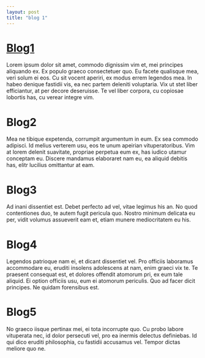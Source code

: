 ```yaml
---
layout: post
title: "blog 1"
---
```


# [Blog1](blog/)

Lorem ipsum dolor sit amet, commodo dignissim vim et, mei principes aliquando ex. Ex populo graeco consectetuer quo. Eu facete qualisque mea, veri solum ei eos. Cu sit vocent aperiri, ex modus errem legendos mea. In habeo denique fastidii vis, ea nec partem deleniti voluptaria. Vix ut stet liber efficiantur, at per decore deseruisse. Te vel liber corpora, cu copiosae lobortis has, cu verear integre vim.

# Blog2

Mea ne tibique expetenda, corrumpit argumentum in eum. Ex sea commodo adipisci. Id melius verterem usu, eos te unum apeirian vituperatoribus. Vim at lorem delenit suavitate, propriae perpetua eum ex, has iudico utamur conceptam eu. Discere mandamus elaboraret nam eu, ea aliquid debitis has, elitr lucilius omittantur at eam.

# Blog3

Ad inani dissentiet est. Debet perfecto ad vel, vitae legimus his an. No quod contentiones duo, te autem fugit pericula quo. Nostro minimum delicata eu per, vidit volumus assueverit eam et, etiam munere mediocritatem eu his.

# Blog4

Legendos patrioque nam ei, et dicant dissentiet vel. Pro officiis laboramus accommodare eu, eruditi insolens adolescens at nam, enim graeci vix te. Te praesent consequat est, et dolores offendit atomorum pri, ex eum tale aliquid. Ei option officiis usu, eum ei atomorum periculis. Quo ad facer dicit principes. Ne quidam forensibus est.

# Blog5

No graeco iisque pertinax mei, ei tota incorrupte quo. Cu probo labore vituperata nec, id dolor persecuti vel, pro ea inermis delectus definiebas. Id qui dico eruditi philosophia, cu fastidii accusamus vel. Tempor dictas meliore quo ne.